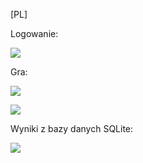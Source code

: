 [PL]

Logowanie:

![](https://user-images.githubusercontent.com/86245727/122994674-fc8d0980-d3a8-11eb-8bbe-346615bef01a.png)

Gra:

![](https://user-images.githubusercontent.com/86245727/122994808-1a5a6e80-d3a9-11eb-89ef-d2bea362324e.png)

![](https://user-images.githubusercontent.com/86245727/122994825-1e868c00-d3a9-11eb-9f33-1c1908c78062.PNG)

Wyniki z bazy danych SQLite:

![](https://user-images.githubusercontent.com/86245727/122994812-1cbcc880-d3a9-11eb-88de-d9a2ab5d9712.png)
